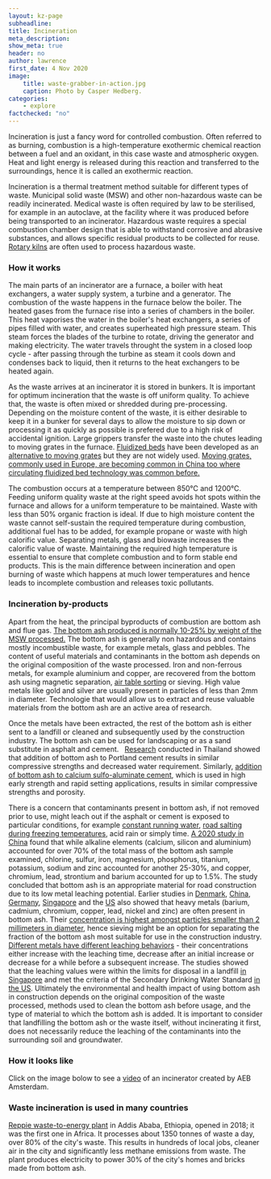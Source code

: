 ```yaml
---
layout: kz-page
subheadline: 
title: Incineration
meta_description:
show_meta: true
header: no
author: lawrence
first_date: 4 Nov 2020
image:
    title: waste-grabber-in-action.jpg
    caption: Photo by Casper Hedberg.
categories:
    - explore
factchecked: "no"
---
```


<!-- what is it -->
Incineration is just a fancy word for controlled combustion.
Often referred to as burning, combustion is a high-temperature exothermic chemical reaction between a fuel and an oxidant, in this case waste and atmospheric oxygen.
Heat and light energy is released during this reaction and transferred to the surroundings, hence it is called an exothermic reaction.


Incineration is a thermal treatment method suitable for different types of waste. 
Municipal solid waste (MSW) and other non-hazardous waste can be readily incinerated.
Medical waste is often required by law to be sterilised, for example in an autoclave, at the facility where it was produced before being transported to an incinerator.
Hazardous waste requires a special combustion chamber design that is able to withstand corrosive and abrasive substances, and allows specific residual products to be collected for reuse.
[Rotary kilns][7] are often used to process hazardous waste.


### How it works

<!-- the basics -->
The main parts of an incinerator are a furnace, a boiler with heat exchangers, a water supply system, a turbine and a generator. 
The combustion of the waste happens in the furnace below the boiler. 
The heated gases from the furnace rise into a series of chambers in the boiler. 
This heat vaporises the water in the boiler's heat exchangers, a series of pipes filled with water, and creates superheated high pressure steam.
This steam forces the blades of the turbine to rotate, driving the generator and making electricity. 
The water travels throught the system in a closed loop cycle - after passing through the turbine as steam it cools down and condenses back to liquid, then it returns to the heat exchangers to be heated again.


<!-- the waste goes in -->
As the waste arrives at an incinerator it is stored in bunkers.
It is important for optimum incineration that the waste is off uniform quality.
To achieve that, the waste is often mixed or shredded during pre-processing.
Depending on the moisture content of the waste, it is either desirable to keep it in a bunker for several days to allow the moisture to sip down or processing it as quickly as possible is prefered due to a high risk of accidental ignition.
Large grippers transfer the waste into the chutes leading to moving grates in the furnace. 
[Fluidized beds][8] have been developed as an [alternative to moving grates][9] but they are not widely used.
[Moving grates, commonly used in Europe, are becoming common in China too where circulating fluidized bed technology was common before.][11]



<!-- combustion -->
The combustion occurs at a temperature between 850&#8451; and 1200&#8451;. 
Feeding uniform quality waste at the right speed avoids hot spots within the furnace and allows for a uniform temperature to be maintained. 
Waste with less than 50% organic fraction is ideal.
If due to high moisture content the waste cannot self-sustain the required temperature during combustion, additional fuel has to be added, for example propane or waste with high calorific value.
Separating metals, glass and biowaste increases the calorific value of waste.
Maintaining the required high temperature is essential to ensure that complete combustion and to form stable end products.
This is the main difference between incineration and open burning of waste which happens at much lower temperatures and hence leads to incomplete combustion and releases toxic pollutants.


<!-- energy produced -->


### Incineration by-products



<!-- bottom ash -->
Apart from the heat, the principal byproducts of combustion are bottom ash and flue gas.
[The bottom ash produced is normally 10-25% by weight of the MSW processed.][11]
The bottom ash is generally non hazardous and contains mostly incombustible waste, for example metals, glass and pebbles.
The content of useful materials and contaminants in the bottom ash depends on the original composition of the waste processed.
Iron and non-ferrous metals, for example aluminium and copper, are recovered from the bottom ash using magnetic separation, [air table sorting][4] or sieving.
High value metals like gold and silver are usually present in particles of less than 2mm in diameter. 
Technologie that would allow us to extract and reuse valuable materials from the bottom ash are an active area of research.


<!-- bottom ash usage -->
Once the metals have been extracted, the rest of the bottom ash is either sent to a landfill or cleaned and subsequently used by the construction industry.
The bottom ash can be used for landscaping or as a sand substitute in asphalt and cement.  
[Research][2] conducted in Thailand showed that addition of bottom ash to Portland cement results in similar compressive strengths and decreased water requirement.
Similarly, [addition of bottom ash to calcium sulfo-aluminate cement][3], which is used in high early strength and rapid setting applications, results in similar compressive strengths and porosity.


<!-- environmental concerns -->
There is a concern that contaminants present in bottom ash, if not removed prior to use, might leach out if the asphalt or cement is exposed to particular conditions, for example [constant running water][19], [road salting during freezing temperatures][13], acid rain or simply time. 
[A 2020 study in China][12] found that while alkaline elements (calcium, silicon and aluminium) accounted for over 70% of the total mass of the bottom ash sample examined, chlorine, sulfur, iron, magnesium, phosphorus, titanium, potassium, sodium and zinc accounted for another 25-30%, and copper, chromium, lead, strontium and barium accounted for up to 1.5%.
The study concluded that bottom ash is an appropriate material for road construction due to its low metal leaching potential.
Earlier studies in [Denmark][14], [China][15], [Germany][16], [Singapore][17] and the [US][18] also showed that heavy metals (barium, cadmium, chromium, copper, lead, nickel and zinc) are often present in bottom ash. 
Their [concentration is highest amongst particles smaller than 2 millimeters in diameter][16], hence sieving might be an option for separating the fraction of the bottom ash most suitable for use in the construction industry. 
[Different metals have different leaching behaviors][15] - their concentrations either increase with the leaching time, decrease after an initial increase or decrease for a while before a subsequent increase.
The studies showed that the leaching values were within the limits for disposal in a landfill [in Singapore][17] and met the criteria of the Secondary Drinking Water Standard [in the US][18].
Ultimately the environmental and health impact of using bottom ash in construction depends on the original composition of the waste processed, methods used to clean the bottom ash before usage, and the type of material to which the bottom ash is added. 
It is important to consider that landfilling the bottom ash or the waste itself, without incinerating it first, does not necessarily reduce the leaching of the contaminants into the surrounding soil and groundwater.



<!-- flue gas -->




### How it looks like

Click on the image bolow to see a [video][10] of an incinerator created by AEB Amsterdam.

<!-- 
<a href="https://youtu.be/DROZUstnsnw"><img src="incineration-plant-warning-sign.jpg" alt="Waste-to-Energy: proces explanation (2007) by  AEB Amsterdam Grondstoffen- en energiebedrijf" style="width:1215px;height:810px;"></a>
-->


### Waste incineration is used in many countries


<!-- in Africa -->
[Reppie waste-to-energy plant][1] in Addis Ababa, Ethiopia, opened in 2018; it was the first one in Africa.
It processes about 1350 tonnes of waste a day, over 80% of the city's waste.
This results in hundreds of local jobs, cleaner air in the city and significantly less methane emissions from waste. 
The plant produces electricity to power 30% of the city's homes and bricks made from bottom ash. 




[1]: https://www.africawte.com/
[2]: https://link.springer.com/article/10.1007/s00706-017-1953-5
[3]: https://journals.sagepub.com/doi/abs/10.1177/0734242X20925170
[4]: https://www.sciencedirect.com/science/article/abs/pii/S0956053X20302282
[5]: https://www.sciencedirect.com/science/article/abs/pii/S0048969720343813
[6]: https://drawdown.org/solutions/waste-to-energy/technical-summary
[7]: https://link.springer.com/article/10.1007/s42768-019-00001-3
[8]: https://www.sciencedirect.com/science/article/abs/pii/S0360128512000160
[9]: https://www.sciencedirect.com/science/article/abs/pii/S0956053X20302191
[10]: https://youtu.be/DROZUstnsnw
[11]: https://olcstage.worldbank.org/sites/default/files/sco/E9CB337D-79D8-EAF4-44EE-AF3A7ADADADF/swm_m03/story_content/external_files/DMG_Incineration.pdf
[12]: https://link.springer.com/article/10.1007/s11356-020-08007-9
[13]: https://www.semanticscholar.org/paper/Environmental-assessment-of-roads-constructed-with-Birgisdottir-Pihl/80f24f632d3cd50e6a50afe74dc87824ecddb14c
[14]: https://www.sciencedirect.com/science/article/pii/S0301479714005738
[15]: https://www.sciencedirect.com/science/article/abs/pii/S0956053X18304240
[16]: https://www.sciencedirect.com/science/article/abs/pii/S0956053X18304987
[17]: https://www.sciencedirect.com/science/article/pii/S1876610217364743
[18]: https://www.tandfonline.com/doi/abs/10.1080/14680629.2016.1186108
[19]: https://www.mdpi.com/2073-4441/11/10/2186/htm

